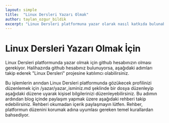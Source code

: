 ```yaml
---
layout: simple
title:  "Linux Dersleri Yazarı Olmak"
author: taylan_ozgur_bildik
excerpt: "Linux Dersleri platformuna yazar olarak nasıl katkıda bulunabileceğinizi ele alıyoruz."
---
```


# Linux Dersleri Yazarı Olmak İçin
Linux Dersleri platformunda yazar olmak için github hesabınızın olması gerekiyor. Halihazırda github hesabınız bulunuyorsa, aşağıdaki adımları takip ederek "Linux Dersleri" projesine katılımcı olabilirsiniz.

Bu işlemlerin arından Linux Dersleri platformunda gözükecek profilinizi düzenlemek için /yazar/yazar_isminiz.md şeklinde bir dosya düzenleyip aşağıdaki düzene uyarak kişisel bilgilerinizi düzenleyebilirsiniz. 
Bu adımın ardından blog içinde paylaşım yapmak üzere aşağıdaki rehberi takip edebilirsiniz. Rehberi okumadan içerik paylaşmayın lütfen. Rehber, platformun düzenini korumak adına uyumlası gereken temel kurallardan bahsediyor.



